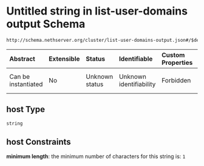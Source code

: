 # Untitled string in list-user-domains output Schema

```txt
http://schema.nethserver.org/cluster/list-user-domains-output.json#/$defs/ldap-provider/properties/host
```



| Abstract            | Extensible | Status         | Identifiable            | Custom Properties | Additional Properties | Access Restrictions | Defined In                                                                                     |
| :------------------ | :--------- | :------------- | :---------------------- | :---------------- | :-------------------- | :------------------ | :--------------------------------------------------------------------------------------------- |
| Can be instantiated | No         | Unknown status | Unknown identifiability | Forbidden         | Allowed               | none                | [list-user-domains-output.json*](cluster/list-user-domains-output.json "open original schema") |

## host Type

`string`

## host Constraints

**minimum length**: the minimum number of characters for this string is: `1`
